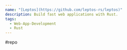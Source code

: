 ```yaml
---
name: "[Leptos](https://github.com/leptos-rs/leptos)"
description: Build fast web applications with Rust.
tags:
  - Web-App-Development
  - Rust
---
```

#repo